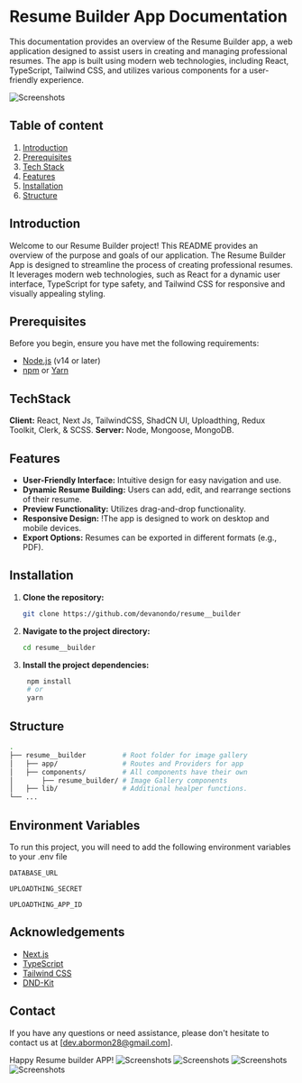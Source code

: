 # Resume Builder App Documentation

This documentation provides an overview of the Resume Builder app, a web application designed to assist users in creating and managing professional resumes. The app is built using modern web technologies, including React, TypeScript, Tailwind CSS, and utilizes various components for a user-friendly experience.

![Screenshots](https://i.ibb.co/Z8KWN8z/Screenshot-from-2023-12-05-23-28-24.png)

## Table of content

1. [Introduction](#introduction)
2. [Prerequisites](#prerequisites)
3. [Tech Stack](#techstack)
4. [Features](#features)
5. [Installation](#installation)
6. [Structure](#structure)

## Introduction

Welcome to our Resume Builder project! This README provides an overview of the purpose and goals of our application. The Resume Builder App is designed to streamline the process of creating professional resumes. It leverages modern web technologies, such as React for a dynamic user interface, TypeScript for type safety, and Tailwind CSS for responsive and visually appealing styling.

## Prerequisites

Before you begin, ensure you have met the following requirements:

-   [Node.js](https://nodejs.org/) (v14 or later)
-   [npm](https://www.npmjs.com/) or [Yarn](https://yarnpkg.com/)

## TechStack

**Client:** React, Next Js, TailwindCSS, ShadCN UI, Uploadthing, Redux Toolkit, Clerk, & SCSS.
**Server:** Node, Mongoose, MongoDB.

## Features

-   **User-Friendly Interface:** Intuitive design for easy navigation and use.
-   **Dynamic Resume Building:** Users can add, edit, and rearrange sections of their resume.
-   **Preview Functionality:** Utilizes drag-and-drop functionality.
-   **Responsive Design:** !The app is designed to work on desktop and mobile devices.
-   **Export Options:** Resumes can be exported in different formats (e.g., PDF).

## Installation

1. **Clone the repository:**

    ```bash
    git clone https://github.com/devanondo/resume__builder

    ```

2. **Navigate to the project directory:**

    ```bash
    cd resume__builder

    ```

3. **Install the project dependencies:**

    ```bash
     npm install
     # or
     yarn
    ```

## Structure

```bash
.
├── resume__builder         # Root folder for image gallery
│   ├── app/                # Routes and Providers for app
│   ├── components/         # All components have their own
│       ├── resume_builder/ # Image Gallery components
│   ├── lib/                # Additional healper functions.
└── ...
```

## Environment Variables

To run this project, you will need to add the following environment variables to your .env file

`DATABASE_URL`

`UPLOADTHING_SECRET`

`UPLOADTHING_APP_ID`


## Acknowledgements

-   [Next.js](https://nextjs.org/docs)
-   [TypeScript](https://www.typescriptlang.org/docs)
-   [Tailwind CSS](https://tailwindcss.com/docs)
-   [DND-Kit](https://docs.dndkit.com/)

## Contact

If you have any questions or need assistance, please don't hesitate to contact us at [dev.abormon28@gmail.com].

Happy Resume builder APP!
![Screenshots](https://i.ibb.co/hDp7rKC/Screenshot-from-2023-12-02-00-10-24.png)
![Screenshots](https://i.ibb.co/RSX80hJ/Screenshot-from-2023-12-02-00-10-08.png)
![Screenshots](https://i.ibb.co/W0tKn1P/Screenshot-from-2023-12-02-00-10-36.png)
![Screenshots](https://i.ibb.co/WFLrYjN/Screenshot-from-2023-12-02-00-10-49.png)
